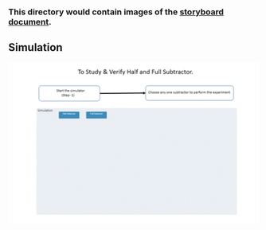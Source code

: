 ### This directory would contain images of the [storyboard document](https://github.com/virtual-labs/exp-bubble-sort-iiith/blob/main/storyboard/README.md).

## Simulation
<center><img src="stb.gif "> <br></center>
